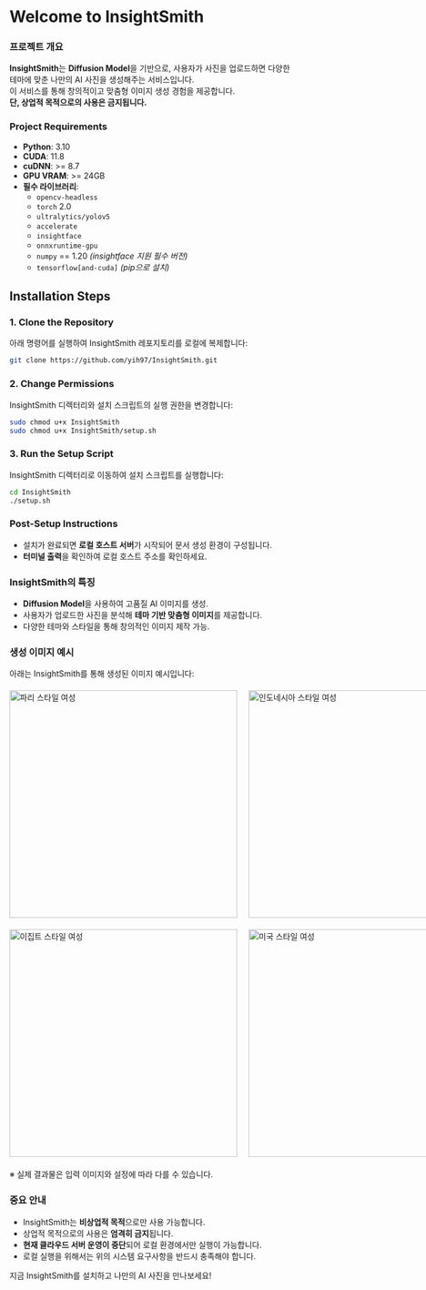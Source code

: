 # Welcome to InsightSmith  

### **프로젝트 개요**  
**InsightSmith**는 **Diffusion Model**을 기반으로, 사용자가 사진을 업로드하면 다양한 테마에 맞춘 나만의 AI 사진을 생성해주는 서비스입니다.  
이 서비스를 통해 창의적이고 맞춤형 이미지 생성 경험을 제공합니다.  
**단, 상업적 목적으로의 사용은 금지됩니다.**

### **Project Requirements**  
- **Python**: 3.10  
- **CUDA**: 11.8  
- **cuDNN**: >= 8.7  
- **GPU VRAM**: >= 24GB  
- **필수 라이브러리**:  
  - `opencv-headless`  
  - `torch` 2.0  
  - `ultralytics/yolov5`  
  - `accelerate`  
  - `insightface`  
  - `onnxruntime-gpu`  
  - `numpy` == 1.20 *(insightface 지원 필수 버전)*  
  - `tensorflow[and-cuda]` *(pip으로 설치)*  

## **Installation Steps**  

### 1. **Clone the Repository**  
아래 명령어를 실행하여 InsightSmith 레포지토리를 로컬에 복제합니다:  
```bash
git clone https://github.com/yih97/InsightSmith.git
```

### 2. **Change Permissions**  
InsightSmith 디렉터리와 설치 스크립트의 실행 권한을 변경합니다:  
```bash
sudo chmod u+x InsightSmith
sudo chmod u+x InsightSmith/setup.sh
```

### 3. **Run the Setup Script**  
InsightSmith 디렉터리로 이동하여 설치 스크립트를 실행합니다:  
```bash
cd InsightSmith
./setup.sh
```

### **Post-Setup Instructions**  
- 설치가 완료되면 **로컬 호스트 서버**가 시작되어 문서 생성 환경이 구성됩니다.  
- **터미널 출력**을 확인하여 로컬 호스트 주소를 확인하세요.  

### **InsightSmith의 특징**  
- **Diffusion Model**을 사용하여 고품질 AI 이미지를 생성.  
- 사용자가 업로드한 사진을 분석해 **테마 기반 맞춤형 이미지**를 제공합니다.  
- 다양한 테마와 스타일을 통해 창의적인 이미지 제작 가능.  

### **생성 이미지 예시**
아래는 InsightSmith를 통해 생성된 이미지 예시입니다:

<div style="display: grid; grid-template-columns: repeat(2, 1fr); gap: 20px; margin: 20px 0;">
    <img src="https://github.com/user-attachments/assets/4870e3e2-4278-4f83-9227-1f09c10f58d9" alt="파리 스타일 여성" width="400" height="400" style="object-fit: cover;">
    <img src="https://github.com/user-attachments/assets/a467b37d-276a-4511-be64-6774eb70f5d6" alt="인도네시아 스타일 여성" width="400" height="400" style="object-fit: cover;">
    <img src="https://github.com/user-attachments/assets/5089db6d-a093-4cab-b2fa-e8c117c87b37" alt="이집트 스타일 여성" width="400" height="400" style="object-fit: cover;">
    <img src="https://github.com/user-attachments/assets/c56d0e4c-6f10-4428-b27e-1e942631b361" alt="미국 스타일 여성" width="400" height="400" style="object-fit: cover;">
</div>

※ 실제 결과물은 입력 이미지와 설정에 따라 다를 수 있습니다.

### **중요 안내**  
- InsightSmith는 **비상업적 목적**으로만 사용 가능합니다.  
- 상업적 목적으로의 사용은 **엄격히 금지**됩니다.  
- **현재 클라우드 서버 운영이 중단**되어 로컬 환경에서만 실행이 가능합니다.
- 로컬 실행을 위해서는 위의 시스템 요구사항을 반드시 충족해야 합니다.

지금 InsightSmith를 설치하고 나만의 AI 사진을 만나보세요!
